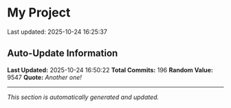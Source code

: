 # My Project


Last updated: 2025-10-24 16:25:37











































































































































































































































































































































































































































































































































































































## Auto-Update Information

**Last Updated:** 2025-10-24 16:50:22
**Total Commits:** 196
**Random Value:** 9547
**Quote:** _Another one!_

---
_This section is automatically generated and updated._